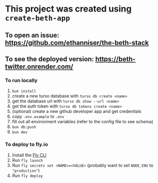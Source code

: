 # This project was created using `create-beth-app`

## To open an issue: <https://github.com/ethanniser/the-beth-stack>

## To see the deployed version: <https://beth-twitter.onrender.com/>

### To run locally

1. `bun install`
2. create a new turso database with `turso db create <name>`
3. get the database url with `turso db show --url <name>`
4. get the auth token with `turso db tokens create <name>`
5. (optional) create a new github developer app and get credentials
6. copy `.env.example` to `.env`
7. fill out all environment variables (refer to the config file to see schema)
8. `bun db:push`
9. `bun dev`

### To deploy to fly.io

1. Install the [Fly CLI](https://fly.io/docs/hands-on/install-flyctl/)
2. Run `fly launch`
3. Run `fly secrets set <NAME>=<VALUE>` (probably want to set `NODE_ENV` to `"production"`)
4. Run `fly deploy`
